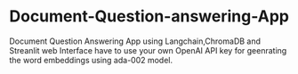# Document-Question-answering-App
Document Question Answering App using Langchain,ChromaDB and Streanlit web Interface
have to use your own OpenAI API key for geenrating the word embeddings using ada-002 model.

